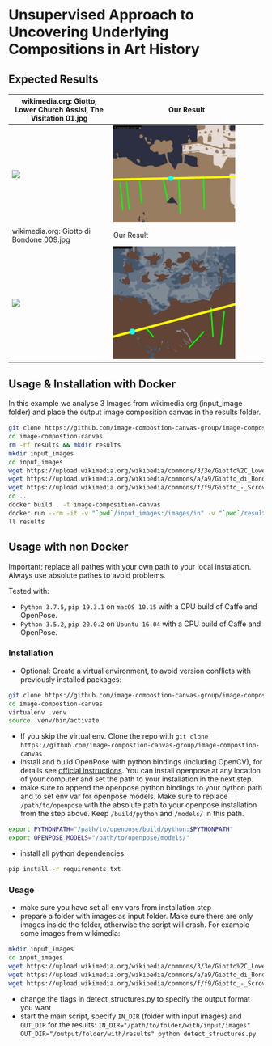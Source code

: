 # Unsupervised Approach to Uncovering Underlying Compositions in Art History

## Expected Results

| wikimedia.org: Giotto, Lower Church Assisi, The Visitation 01.jpg  | Our Result |
| ------------- | ------------- |
| <img src="https://upload.wikimedia.org/wikipedia/commons/3/3e/Giotto%2C_Lower_Church_Assisi%2C_The_Visitation_01.jpg" width="60%">  | <img src="./results/Giotto%2C_Lower_Church_Assisi%2C_The_Visitation_01.jpg_final_colored_canvas.jpg" width="83%"> |
| wikimedia.org: Giotto di Bondone 009.jpg | Our Result |
| <img src="https://upload.wikimedia.org/wikipedia/commons/a/a9/Giotto_di_Bondone_009.jpg" width="60%">  | <img src="./results/Giotto_di_Bondone_009.jpg_final_colored_canvas.jpg" width="83%"> |

## Usage & Installation with Docker
In this example we analyse 3 Images from wikimedia.org (input_image folder) and place the output image composition canvas in the results folder.
```bash
git clone https://github.com/image-compostion-canvas-group/image-compostion-canvas
cd image-compostion-canvas
rm -rf results && mkdir results
mkdir input_images
cd input_images
wget https://upload.wikimedia.org/wikipedia/commons/3/3e/Giotto%2C_Lower_Church_Assisi%2C_The_Visitation_01.jpg
wget https://upload.wikimedia.org/wikipedia/commons/a/a9/Giotto_di_Bondone_009.jpg
wget https://upload.wikimedia.org/wikipedia/commons/f/f9/Giotto_-_Scrovegni_-_-18-_-_Adoration_of_the_Magi.jpg
cd ..
docker build . -t image-composition-canvas
docker run --rm -it -v "`pwd`/input_images:/images/in" -v "`pwd`/results:/images/out" image-composition-canvas
ll results
```

## Usage with non Docker
Important: replace all pathes with your own path to your local instalation. Always use absolute pathes to avoid problems.

Tested with:
* `Python 3.7.5`, `pip 19.3.1` on `macOS 10.15` with a CPU build of Caffe and OpenPose.
* `Python 3.5.2`, `pip 20.0.2` on `Ubuntu 16.04` with a CPU build of Caffe and OpenPose.

### Installation
* Optional: Create a virtual environment, to avoid version conflicts with previously installed packages:
```bash
git clone https://github.com/image-compostion-canvas-group/image-compostion-canvas
cd image-compostion-canvas
virtualenv .venv
source .venv/bin/activate
``` 
* If you skip the virtual env. Clone the repo with `git clone https://github.com/image-compostion-canvas-group/image-compostion-canvas`
* Install and build OpenPose with python bindings (including OpenCV), for details see [official instructions](https://github.com/CMU-Perceptual-Computing-Lab/openpose/blob/master/doc/installation.md#installation). You can install openpose at any location of your computer and set the path to your installation in the next step.
* make sure to append the openpose python bindings to your python path and to set env var for openpose models. Make sure to replace `/path/to/openpose` with the absolute path to your openpose installation from the step above. Keep `/build/python` and `/models/` in this path.
```bash
export PYTHONPATH="/path/to/openpose/build/python:$PYTHONPATH"
export OPENPOSE_MODELS="/path/to/openpose/models/"
```
* install all python dependencies:
```bash
pip install -r requirements.txt
```

### Usage
* make sure you have set all env vars from installation step
* prepare a folder with images as input folder. Make sure there are only images inside the folder, otherwise the script will crash. For example some images from wikimedia:
```bash
mkdir input_images
cd input_images
wget https://upload.wikimedia.org/wikipedia/commons/3/3e/Giotto%2C_Lower_Church_Assisi%2C_The_Visitation_01.jpg
wget https://upload.wikimedia.org/wikipedia/commons/a/a9/Giotto_di_Bondone_009.jpg
wget https://upload.wikimedia.org/wikipedia/commons/f/f9/Giotto_-_Scrovegni_-_-18-_-_Adoration_of_the_Magi.jpg
```
* change the flags in detect_structures.py to specify the output format you want
* start the main script, specify `IN_DIR` (folder with input images) and `OUT_DIR` for the results: `IN_DIR="/path/to/folder/with/input/images" OUT_DIR="/output/folder/with/results" python detect_structures.py`
